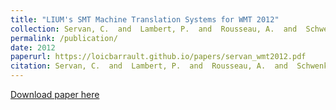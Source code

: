 ```yaml
---
title: "LIUM's SMT Machine Translation Systems for WMT 2012"
collection: Servan, C.  and  Lambert, P.  and  Rousseau, A.  and  Schwenk, H.  and  Barrault, L.
permalink: /publication/
date: 2012
paperurl: https://loicbarrault.github.io/papers/servan_wmt2012.pdf
citation: Servan, C.  and  Lambert, P.  and  Rousseau, A.  and  Schwenk, H.  and  Barrault, L. "LIUM's SMT Machine Translation Systems for WMT 2012" <i>, Proceedings of the Seventh Workshop on Statistical Machine Translation 
---
```

[Download paper here](https://loicbarrault.github.io/papers/servan_wmt2012.pdf)